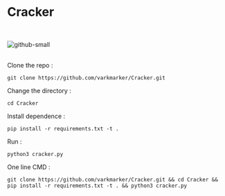 # Cracker
<br>

![github-small](https://github.com/varkmarker/Cracker/Image/Cracker_main.png)

<br>
Clone the repo : 

    git clone https://github.com/varkmarker/Cracker.git

Change the directory :

    cd Cracker

Install dependence : 
       
    pip install -r requirements.txt -t . 

Run : 

    python3 cracker.py

One line CMD :

    git clone https://github.com/varkmarker/Cracker.git && cd Cracker && pip install -r requirements.txt -t . && python3 cracker.py
